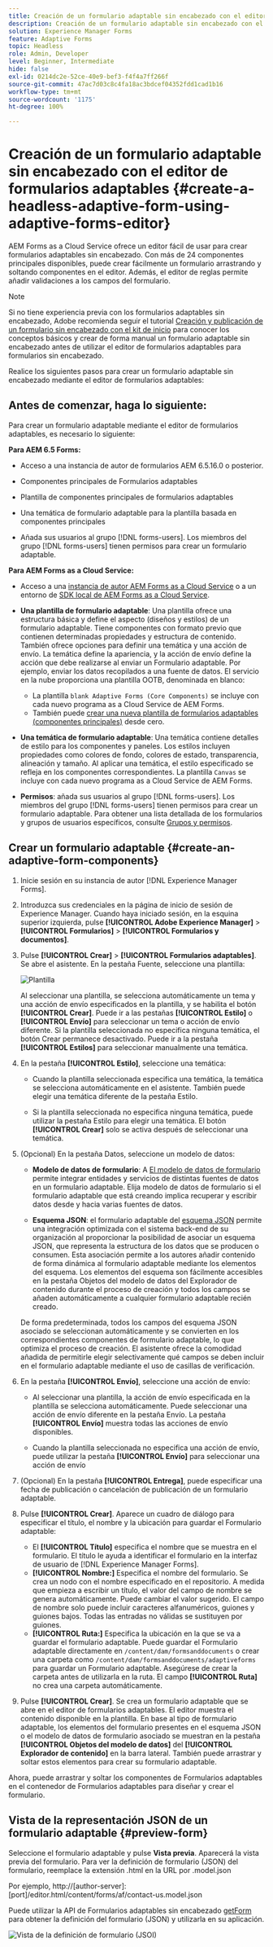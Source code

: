 ```yaml
---
title: Creación de un formulario adaptable sin encabezado con el editor de formularios adaptables
description: Creación de un formulario adaptable sin encabezado con el editor de formularios adaptables
solution: Experience Manager Forms
feature: Adaptive Forms
topic: Headless
role: Admin, Developer
level: Beginner, Intermediate
hide: false
exl-id: 0214dc2e-52ce-40e9-bef3-f4f4a7ff266f
source-git-commit: 47ac7d03c8c4fa18ac3bdcef04352fdd1cad1b16
workflow-type: tm+mt
source-wordcount: '1175'
ht-degree: 100%

---
```


# Creación de un formulario adaptable sin encabezado con el editor de formularios adaptables {#create-a-headless-adaptive-form-using-adaptive-forms-editor}

AEM Forms as a Cloud Service ofrece un editor fácil de usar para crear formularios adaptables sin encabezado. Con más de 24 componentes principales disponibles, puede crear fácilmente un formulario arrastrando y soltando componentes en el editor. Además, el editor de reglas permite añadir validaciones a los campos del formulario.

>[!NOTE]
>
> 
>Si no tiene experiencia previa con los formularios adaptables sin encabezado, Adobe recomienda seguir el tutorial [Creación y publicación de un formulario sin encabezado con el kit de inicio](create-and-publish-a-headless-form.md) para conocer los conceptos básicos y crear de forma manual un formulario adaptable sin encabezado antes de utilizar el editor de formularios adaptables para formularios sin encabezado.

Realice los siguientes pasos para crear un formulario adaptable sin encabezado mediante el editor de formularios adaptables:

## Antes de comenzar, haga lo siguiente:

Para crear un formulario adaptable mediante el editor de formularios adaptables, es necesario lo siguiente:

**Para AEM 6.5 Forms:**

* Acceso a una instancia de autor de formularios AEM 6.5.16.0 o posterior.

* Componentes principales de Formularios adaptables

* Plantilla de componentes principales de formularios adaptables

* Una temática de formulario adaptable para la plantilla basada en componentes principales

* Añada sus usuarios al grupo [!DNL forms-users]. Los miembros del grupo [!DNL forms-users] tienen permisos para crear un formulario adaptable.


**Para AEM Forms as a Cloud Service:**

* Acceso a una [instancia de autor AEM Forms as a Cloud Service](https://experienceleague.adobe.com/docs/experience-manager-cloud-service/content/forms/setup-configure-migrate/setup-forms-cloud-service.html) o a un entorno de [SDK local de AEM Forms as a Cloud Service](https://experienceleague.adobe.com/docs/experience-manager-cloud-service/content/forms/setup-configure-migrate/setup-local-development-environment.html?lang=es).

* **Una plantilla de formulario adaptable**: Una plantilla ofrece una estructura básica y define el aspecto (diseños y estilos) de un formulario adaptable. Tiene componentes con formato previo que contienen determinadas propiedades y estructura de contenido. También ofrece opciones para definir una temática y una acción de envío. La temática define la apariencia, y la acción de envío define la acción que debe realizarse al enviar un Formulario adaptable. Por ejemplo, enviar los datos recopilados a una fuente de datos. El servicio en la nube proporciona una plantilla OOTB, denominada en blanco:

   * La plantilla `blank Adaptive Forms (Core Components)` se incluye con cada nuevo programa as a Cloud Service de AEM Forms.
   * También puede [crear una nueva plantilla de formularios adaptables (componentes principales)](https://experienceleague.adobe.com/docs/experience-manager-cloud-service/content/forms/adaptive-forms-authoring/authoring-adaptive-forms-foundation-components/create-an-adaptive-form-on-forms-cs/template-editor.html?lang=es) desde cero.

* **Una temática de formulario adaptable**: Una temática contiene detalles de estilo para los componentes y paneles. Los estilos incluyen propiedades como colores de fondo, colores de estado, transparencia, alineación y tamaño. Al aplicar una temática, el estilo especificado se refleja en los componentes correspondientes.  La plantilla `Canvas` se incluye con cada nuevo programa as a Cloud Service de AEM Forms.

* **Permisos**: añada sus usuarios al grupo [!DNL forms-users]. Los miembros del grupo [!DNL forms-users] tienen permisos para crear un formulario adaptable. Para obtener una lista detallada de los formularios y grupos de usuarios específicos, consulte [Grupos y permisos](https://experienceleague.adobe.com/docs/experience-manager-cloud-service/content/forms/setup-configure-migrate/forms-groups-privileges-tasks.html?lang=es).


## Crear un formulario adaptable  {#create-an-adaptive-form-components}

1. Inicie sesión en su instancia de autor [!DNL Experience Manager Forms]. 

1. Introduzca sus credenciales en la página de inicio de sesión de Experience Manager. Cuando haya iniciado sesión, en la esquina superior izquierda, pulse **[!UICONTROL Adobe Experience Manager]** > **[!UICONTROL Formularios]** > **[!UICONTROL Formularios y documentos]**.

1. Pulse **[!UICONTROL Crear]** > **[!UICONTROL Formularios adaptables]**. Se abre el asistente. En la pestaña Fuente, seleccione una plantilla:

   ![Plantilla](/help/assets/core-components-template.png)

   Al seleccionar una plantilla, se selecciona automáticamente un tema y una acción de envío especificados en la plantilla, y se habilita el botón **[!UICONTROL Crear]**. Puede ir a las pestañas **[!UICONTROL Estilo]** o **[!UICONTROL Envío]** para seleccionar un tema o acción de envío diferente. Si la plantilla seleccionada no especifica ninguna temática, el botón Crear permanece desactivado. Puede ir a la pestaña **[!UICONTROL Estilos]** para seleccionar manualmente una temática.

1. En la pestaña **[!UICONTROL Estilo]**, seleccione una temática:

   * Cuando la plantilla seleccionada especifica una temática, la temática se selecciona automáticamente en el asistente. También puede elegir una temática diferente de la pestaña Estilo.

   * Si la plantilla seleccionada no especifica ninguna temática, puede utilizar la pestaña Estilo para elegir una temática. El botón **[!UICONTROL Crear]** solo se activa después de seleccionar una temática.

1. (Opcional) En la pestaña Datos, seleccione un modelo de datos:

   * **Modelo de datos de formulario**: A [El modelo de datos de formulario](https://experienceleague.adobe.com/docs/experience-manager-cloud-service/content/forms/integrate/use-form-data-model/data-integration.html?lang=es) permite integrar entidades y servicios de distintas fuentes de datos en un formulario adaptable. Elija modelo de datos de formulario si el formulario adaptable que está creando implica recuperar y escribir datos desde y hacia varias fuentes de datos.

   * **Esquema JSON**: el formulario adaptable del [esquema JSON](https://experienceleague.adobe.com/docs/experience-manager-cloud-service/content/forms/adaptive-forms-authoring/authoring-adaptive-forms-foundation-components/create-an-adaptive-form-on-forms-cs/adaptive-form-json-schema-form-model.html?lang=es) permite una integración optimizada con el sistema back-end de su organización al proporcionar la posibilidad de asociar un esquema JSON, que representa la estructura de los datos que se producen o consumen. Esta asociación permite a los autores añadir contenido de forma dinámica al formulario adaptable mediante los elementos del esquema. Los elementos del esquema son fácilmente accesibles en la pestaña Objetos del modelo de datos del Explorador de contenido durante el proceso de creación y todos los campos se añaden automáticamente a cualquier formulario adaptable recién creado.

   De forma predeterminada, todos los campos del esquema JSON asociado se seleccionan automáticamente y se convierten en los correspondientes componentes de formulario adaptable, lo que optimiza el proceso de creación. El asistente ofrece la comodidad añadida de permitirle elegir selectivamente qué campos se deben incluir en el formulario adaptable mediante el uso de casillas de verificación.

1. En la pestaña **[!UICONTROL Envío]**, seleccione una acción de envío:

   * Al seleccionar una plantilla, la acción de envío especificada en la plantilla se selecciona automáticamente. Puede seleccionar una acción de envío diferente en la pestaña Envío. La pestaña **[!UICONTROL Envío]** muestra todas las acciones de envío disponibles.

   * Cuando la plantilla seleccionada no especifica una acción de envío, puede utilizar la pestaña **[!UICONTROL Envío]** para seleccionar una acción de envío

1. (Opcional) En la pestaña **[!UICONTROL Entrega]**, puede especificar una fecha de publicación o cancelación de publicación de un formulario adaptable.

1. Pulse **[!UICONTROL Crear]**. Aparece un cuadro de diálogo para especificar el título, el nombre y la ubicación para guardar el Formulario adaptable:

   * El **[!UICONTROL Título]** especifica el nombre que se muestra en el formulario. El título le ayuda a identificar el formulario en la interfaz de usuario de [!DNL Experience Manager Forms].
   * **[!UICONTROL Nombre:]** Especifica el nombre del formulario. Se crea un nodo con el nombre especificado en el repositorio. A medida que empieza a escribir un título, el valor del campo de nombre se genera automáticamente. Puede cambiar el valor sugerido. El campo de nombre solo puede incluir caracteres alfanuméricos, guiones y guiones bajos. Todas las entradas no válidas se sustituyen por guiones.
   * **[!UICONTROL Ruta:]** Especifica la ubicación en la que se va a guardar el formulario adaptable. Puede guardar el Formulario adaptable directamente en `/content/dam/formsanddocuments` o crear una carpeta como `/content/dam/formsanddocuments/adaptiveforms` para guardar un Formulario adaptable. Asegúrese de crear la carpeta antes de utilizarla en la ruta. El campo **[!UICONTROL Ruta]** no crea una carpeta automáticamente.

1. Pulse **[!UICONTROL Crear]**. Se crea un formulario adaptable que se abre en el editor de formularios adaptables. El editor muestra el contenido disponible en la plantilla.  En base al tipo de formulario adaptable, los elementos del formulario presentes en el <!--XFA form template, XML schema or --> esquema JSON o el modelo de datos de formulario asociado se muestran en la pestaña **[!UICONTROL Objetos del modelo de datos]** del **[!UICONTROL Explorador de contenido]** en la barra lateral. También puede arrastrar y soltar estos elementos para crear su formulario adaptable.

Ahora, puede arrastrar y soltar los componentes de Formularios adaptables en el contenedor de Formularios adaptables para diseñar y crear el formulario.


## Vista de la representación JSON de un formulario adaptable {#preview-form}

Seleccione el formulario adaptable y pulse **Vista previa**. Aparecerá la vista previa del formulario. Para ver la definición de formulario (JSON) del formulario, reemplace la extensión .html en la URL por .model.json

Por ejemplo, http://[author-server]:[port]/editor.html/content/forms/af/contact-us.model.json

Puede utilizar la API de Formularios adaptables sin encabezado [getForm](https://opensource.adobe.com/aem-forms-af-runtime/api/#tag/Get-Form-Definition) para obtener la definición del formulario (JSON) y utilizarla en su aplicación.

![Vista de la definición de formulario (JSOI)](assets/json-definantion.png)

